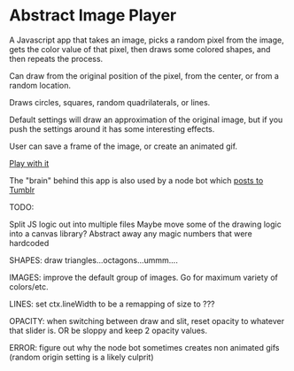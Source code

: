 # Abstract Image Player

A Javascript app that takes an image, picks a random pixel from the image, gets the color value of that pixel, then draws some colored shapes, and then repeats the process.

Can draw from the original position of the pixel, from the center, or from a random location.

Draws circles, squares, random quadrilaterals, or lines.

Default settings will draw an approximation of the original image, but if you push the settings around it has some interesting effects.

User can save a frame of the image, or create an animated gif.

[Play with it](http://coleww.github.io/canvasHax/)

The "brain" behind this app is also used by a node bot which [posts to Tumblr](http://www.gif-ebooks.tumblr.com)

TODO:

Split JS logic out into multiple files
Maybe move some of the drawing logic into a canvas library?
Abstract away any magic numbers that were hardcoded

SHAPES: draw triangles...octagons...ummm....

IMAGES: improve the default group of images. Go for maximum variety of colors/etc.

LINES: set ctx.lineWidth to be a remapping of size to ???

OPACITY: when switching between draw and slit, reset opacity to whatever that slider is. OR be sloppy and keep 2 opacity values.

ERROR: figure out why the node bot sometimes creates non animated gifs (random origin setting is a likely culprit)
